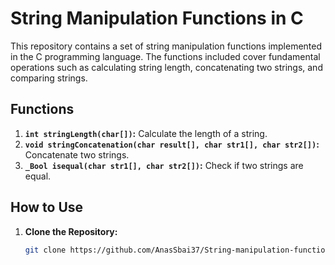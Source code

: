 # String Manipulation Functions in C

This repository contains a set of string manipulation functions implemented in the C programming language. The functions included cover fundamental operations such as calculating string length, concatenating two strings, and comparing strings.

## Functions

1. **`int stringLength(char[])`:** Calculate the length of a string.
2. **`void stringConcatenation(char result[], char str1[], char str2[])`:** Concatenate two strings.
3. **`_Bool isequal(char str1[], char str2[])`:** Check if two strings are equal.

## How to Use

1. **Clone the Repository:**
   ```bash
   git clone https://github.com/AnasSbai37/String-manipulation-functions-in-C.git
